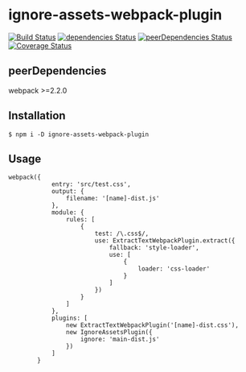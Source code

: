 # ignore-assets-webpack-plugin

[![Build Status](https://travis-ci.org/medfreeman/ignore-assets-webpack-plugin.svg?branch=master)](https://travis-ci.org/medfreeman/ignore-assets-webpack-plugin)
[![dependencies Status](https://david-dm.org/medfreeman/ignore-assets-webpack-plugin/status.svg)](https://david-dm.org/medfreeman/ignore-assets-webpack-plugin)
[![peerDependencies Status](https://david-dm.org/medfreeman/ignore-assets-webpack-plugin/peer-status.svg)](https://david-dm.org/medfreeman/ignore-assets-webpack-plugin?type=peer)
[![Coverage Status](https://coveralls.io/repos/github/medfreeman/ignore-assets-webpack-plugin/badge.svg?branch=master)](https://coveralls.io/github/medfreeman/ignore-assets-webpack-plugin?branch=master)

## peerDependencies

webpack >=2.2.0

## Installation

```console
$ npm i -D ignore-assets-webpack-plugin
```

## Usage

```
webpack({
			entry: 'src/test.css',
			output: {
				filename: '[name]-dist.js'
			},
			module: {
				rules: [
					{
						test: /\.css$/,
						use: ExtractTextWebpackPlugin.extract({
							fallback: 'style-loader',
							use: [
								{
									loader: 'css-loader'
								}
							]
						})
					}
				]
			},
			plugins: [
				new ExtractTextWebpackPlugin('[name]-dist.css'),
				new IgnoreAssetsPlugin({
					ignore: 'main-dist.js'
				})
			]
		}
```
